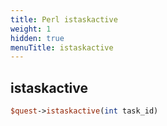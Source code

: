 ```yaml
---
title: Perl istaskactive
weight: 1
hidden: true
menuTitle: istaskactive
---
```

## istaskactive
```perl
$quest->istaskactive(int task_id)
```
